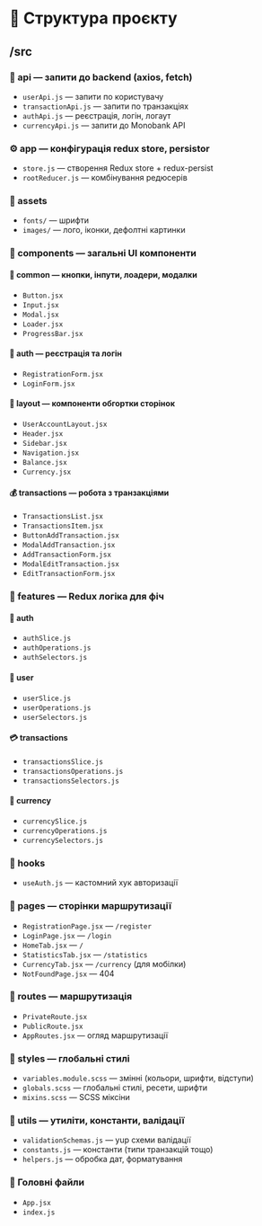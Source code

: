 # 📁 Структура проєкту

## /src

### 🔌 api — запити до backend (axios, fetch)
- `userApi.js` — запити по користувачу
- `transactionApi.js` — запити по транзакціях
- `authApi.js` — реєстрація, логін, логаут
- `currencyApi.js` — запити до Monobank API

### ⚙️ app — конфігурація redux store, persistor
- `store.js` — створення Redux store + redux-persist
- `rootReducer.js` — комбінування редюсерів

### 🎨 assets
- `fonts/` — шрифти
- `images/` — лого, іконки, дефолтні картинки

### 🧩 components — загальні UI компоненти

#### 🔘 common — кнопки, інпути, лоадери, модалки
- `Button.jsx`
- `Input.jsx`
- `Modal.jsx`
- `Loader.jsx`
- `ProgressBar.jsx`

#### 🔐 auth — реєстрація та логін
- `RegistrationForm.jsx`
- `LoginForm.jsx`

#### 📐 layout — компоненти обгортки сторінок
- `UserAccountLayout.jsx`
- `Header.jsx`
- `Sidebar.jsx`
- `Navigation.jsx`
- `Balance.jsx`
- `Currency.jsx`

#### 💰 transactions — робота з транзакціями
- `TransactionsList.jsx`
- `TransactionsItem.jsx`
- `ButtonAddTransaction.jsx`
- `ModalAddTransaction.jsx`
- `AddTransactionForm.jsx`
- `ModalEditTransaction.jsx`
- `EditTransactionForm.jsx`

### 🌟 features — Redux логіка для фіч

#### 🔐 auth
- `authSlice.js`
- `authOperations.js`
- `authSelectors.js`

#### 👤 user
- `userSlice.js`
- `userOperations.js`
- `userSelectors.js`

#### 💳 transactions
- `transactionsSlice.js`
- `transactionsOperations.js`
- `transactionsSelectors.js`

#### 💱 currency
- `currencySlice.js`
- `currencyOperations.js`
- `currencySelectors.js`

### 🧪 hooks
- `useAuth.js` — кастомний хук авторизації

### 📄 pages — сторінки маршрутизації
- `RegistrationPage.jsx` — `/register`
- `LoginPage.jsx` — `/login`
- `HomeTab.jsx` — `/`
- `StatisticsTab.jsx` — `/statistics`
- `CurrencyTab.jsx` — `/currency` (для мобілки)
- `NotFoundPage.jsx` — 404

### 🧭 routes — маршрутизація
- `PrivateRoute.jsx`
- `PublicRoute.jsx`
- `AppRoutes.jsx` — огляд маршрутизації

### 🎨 styles — глобальні стилі
- `variables.module.scss` — змінні (кольори, шрифти, відступи)
- `globals.scss` — глобальні стилі, ресети, шрифти
- `mixins.scss` — SCSS міксіни

### 🧰 utils — утиліти, константи, валідації
- `validationSchemas.js` — yup схеми валідації
- `constants.js` — константи (типи транзакцій тощо)
- `helpers.js` — обробка дат, форматування

### 📌 Головні файли
- `App.jsx`
- `index.js`
